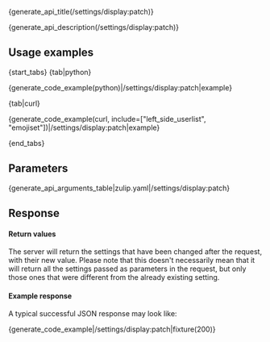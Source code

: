 {generate_api_title(/settings/display:patch)}

{generate_api_description(/settings/display:patch)}

## Usage examples

{start_tabs}
{tab|python}

{generate_code_example(python)|/settings/display:patch|example}

{tab|curl}

{generate_code_example(curl, include=["left_side_userlist", "emojiset"])|/settings/display:patch|example}

{end_tabs}

## Parameters

{generate_api_arguments_table|zulip.yaml|/settings/display:patch}

## Response

#### Return values

The server will return the settings that have been changed after the request,
with their new value. Please note that this doesn't necessarily mean that it
will return all the settings passed as parameters in the request, but only
those ones that were different from the already existing setting.

#### Example response

A typical successful JSON response may look like:

{generate_code_example|/settings/display:patch|fixture(200)}
